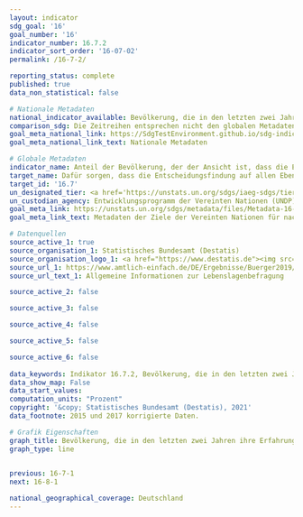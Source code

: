 ```yaml
---
layout: indicator    
sdg_goal: '16'    
goal_number: '16'    
indicator_number: 16.7.2    
indicator_sort_order: '16-07-02'    
permalink: /16-7-2/    

reporting_status: complete    
published: true    
data_non_statistical: false    

# Nationale Metadaten    
national_indicator_available: Bevölkerung, die in den letzten zwei Jahren ihre Erfahrungen mit öffentlichen Einrichtungen als diskriminierungsfrei erachtet    
comparison_sdg: Die Zeitreihen entsprechen nicht den globalen Metadaten.    
goal_meta_national_link: https://SdgTestEnvironment.github.io/sdg-indicators/public/MetaDe/16.7.2.pdf    
goal_meta_national_link_text: Nationale Metadaten    

# Globale Metadaten    
indicator_name: Anteil der Bevölkerung, der der Ansicht ist, dass die Entscheidungsfindung inklusiv und bedarfsorientiert ist, nach Geschlecht, Alter, Menschen mit Behinderungen und Bevölkerungsgruppen    
target_name: Dafür sorgen, dass die Entscheidungsfindung auf allen Ebenen bedarfsorientiert, inklusiv, partizipatorisch und repräsentativ ist    
target_id: '16.7'    
un_designated_tier: <a href='https://unstats.un.org/sdgs/iaeg-sdgs/tier-classification/' title='Klicken Sie hier um weitere Informationen zur UN-Tier-Klassifikation zu erhalten.'>Tier II</a>    
un_custodian_agency: Entwicklungsprogramm der Vereinten Nationen (UNDP)    
goal_meta_link: https://unstats.un.org/sdgs/metadata/files/Metadata-16-07-02.pdf    
goal_meta_link_text: Metadaten der Ziele der Vereinten Nationen für nachhaltige Entwicklung    

# Datenquellen
source_active_1: true
source_organisation_1: Statistisches Bundesamt (Destatis)
source_organisation_logo_1: <a href="https://www.destatis.de"><img src="https://g205sdgs.github.io/sdg-indicators/public/OrgImgDe/destatis.png" alt="Logo destatis" style="height:60px; width:148px"/></a>
source_url_1: https://www.amtlich-einfach.de/DE/Ergebnisse/Buerger2019/Ergebnisse_Ueberblick_node.html
source_url_text_1: Allgemeine Informationen zur Lebenslagenbefragung

source_active_2: false

source_active_3: false

source_active_4: false

source_active_5: false

source_active_6: false
    
data_keywords: Indikator 16.7.2, Bevölkerung, die in den letzten zwei Jahren ihre Erfahrungen mit öffentlichen Einrichtungen als diskriminierungsfrei erachtet, Entwicklungsprogramm der Vereinten Nationen (UNDP)    
data_show_map: False    
data_start_values:     
computation_units: "Prozent"    
copyright: '&copy; Statistisches Bundesamt (Destatis), 2021'    
data_footnote: 2015 und 2017 korrigierte Daten.    

# Grafik Eigenschaften    
graph_title: Bevölkerung, die in den letzten zwei Jahren ihre Erfahrungen mit öffentlichen Einrichtungen als diskriminierungsfrei erachtet    
graph_type: line    
    

previous: 16-7-1    
next: 16-8-1    

national_geographical_coverage: Deutschland    
---
```


<span></span>